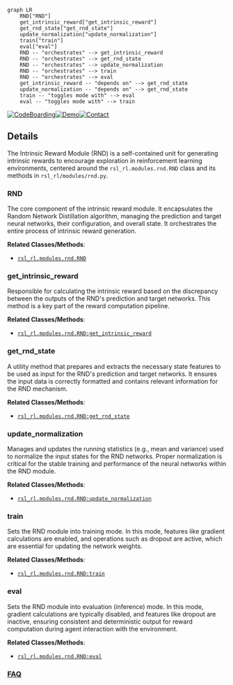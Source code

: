 ```mermaid
graph LR
    RND["RND"]
    get_intrinsic_reward["get_intrinsic_reward"]
    get_rnd_state["get_rnd_state"]
    update_normalization["update_normalization"]
    train["train"]
    eval["eval"]
    RND -- "orchestrates" --> get_intrinsic_reward
    RND -- "orchestrates" --> get_rnd_state
    RND -- "orchestrates" --> update_normalization
    RND -- "orchestrates" --> train
    RND -- "orchestrates" --> eval
    get_intrinsic_reward -- "depends on" --> get_rnd_state
    update_normalization -- "depends on" --> get_rnd_state
    train -- "toggles mode with" --> eval
    eval -- "toggles mode with" --> train
```

[![CodeBoarding](https://img.shields.io/badge/Generated%20by-CodeBoarding-9cf?style=flat-square)](https://github.com/CodeBoarding/GeneratedOnBoardings)[![Demo](https://img.shields.io/badge/Try%20our-Demo-blue?style=flat-square)](https://www.codeboarding.org/demo)[![Contact](https://img.shields.io/badge/Contact%20us%20-%20contact@codeboarding.org-lightgrey?style=flat-square)](mailto:contact@codeboarding.org)

## Details

The Intrinsic Reward Module (RND) is a self-contained unit for generating intrinsic rewards to encourage exploration in reinforcement learning environments, centered around the `rsl_rl.modules.rnd.RND` class and its methods in `rsl_rl/modules/rnd.py`.

### RND
The core component of the intrinsic reward module. It encapsulates the Random Network Distillation algorithm, managing the prediction and target neural networks, their configuration, and overall state. It orchestrates the entire process of intrinsic reward generation.


**Related Classes/Methods**:

- <a href="https://github.com/leggedrobotics/rsl_rl/blob/main/rsl_rl/modules/rnd.py" target="_blank" rel="noopener noreferrer">`rsl_rl.modules.rnd.RND`</a>


### get_intrinsic_reward
Responsible for calculating the intrinsic reward based on the discrepancy between the outputs of the RND's prediction and target networks. This method is a key part of the reward computation pipeline.


**Related Classes/Methods**:

- <a href="https://github.com/leggedrobotics/rsl_rl/blob/main/rsl_rl/modules/rnd.py" target="_blank" rel="noopener noreferrer">`rsl_rl.modules.rnd.RND:get_intrinsic_reward`</a>


### get_rnd_state
A utility method that prepares and extracts the necessary state features to be used as input for the RND's prediction and target networks. It ensures the input data is correctly formatted and contains relevant information for the RND mechanism.


**Related Classes/Methods**:

- <a href="https://github.com/leggedrobotics/rsl_rl/blob/main/rsl_rl/modules/rnd.py" target="_blank" rel="noopener noreferrer">`rsl_rl.modules.rnd.RND:get_rnd_state`</a>


### update_normalization
Manages and updates the running statistics (e.g., mean and variance) used to normalize the input states for the RND networks. Proper normalization is critical for the stable training and performance of the neural networks within the RND module.


**Related Classes/Methods**:

- <a href="https://github.com/leggedrobotics/rsl_rl/blob/main/rsl_rl/modules/rnd.py" target="_blank" rel="noopener noreferrer">`rsl_rl.modules.rnd.RND:update_normalization`</a>


### train
Sets the RND module into training mode. In this mode, features like gradient calculations are enabled, and operations such as dropout are active, which are essential for updating the network weights.


**Related Classes/Methods**:

- <a href="https://github.com/leggedrobotics/rsl_rl/blob/main/rsl_rl/modules/rnd.py" target="_blank" rel="noopener noreferrer">`rsl_rl.modules.rnd.RND:train`</a>


### eval
Sets the RND module into evaluation (inference) mode. In this mode, gradient calculations are typically disabled, and features like dropout are inactive, ensuring consistent and deterministic output for reward computation during agent interaction with the environment.


**Related Classes/Methods**:

- <a href="https://github.com/leggedrobotics/rsl_rl/blob/main/rsl_rl/modules/rnd.py" target="_blank" rel="noopener noreferrer">`rsl_rl.modules.rnd.RND:eval`</a>




### [FAQ](https://github.com/CodeBoarding/GeneratedOnBoardings/tree/main?tab=readme-ov-file#faq)